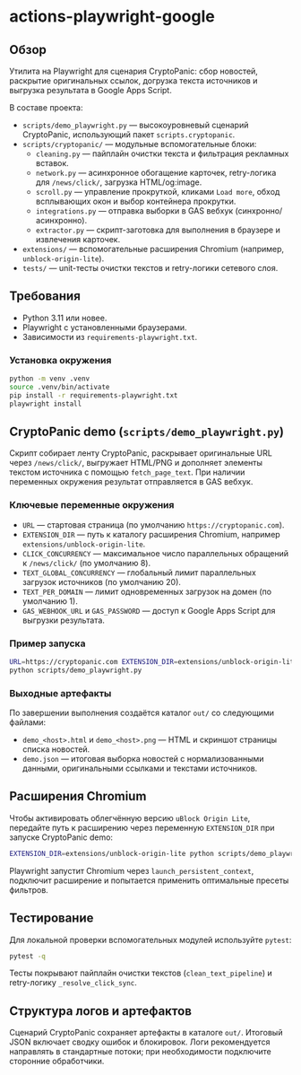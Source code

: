 # actions-playwright-google

## Обзор
Утилита на Playwright для сценария CryptoPanic: сбор новостей, раскрытие оригинальных ссылок, догрузка текста источников и выгрузка результата в Google Apps Script.

В составе проекта:

- `scripts/demo_playwright.py` — высокоуровневый сценарий CryptoPanic, использующий пакет `scripts.cryptopanic`.
- `scripts/cryptopanic/` — модульные вспомогательные блоки:
  - `cleaning.py` — пайплайн очистки текста и фильтрация рекламных вставок.
  - `network.py` — асинхронное обогащение карточек, retry-логика для `/news/click/`, загрузка HTML/og:image.
  - `scroll.py` — управление прокруткой, кликами `Load more`, обход всплывающих окон и выбор контейнера прокрутки.
  - `integrations.py` — отправка выборки в GAS вебхук (синхронно/асинхронно).
  - `extractor.py` — скрипт-заготовка для выполнения в браузере и извлечения карточек.
- `extensions/` — вспомогательные расширения Chromium (например, `unblock-origin-lite`).
- `tests/` — unit-тесты очистки текстов и retry-логики сетевого слоя.

## Требования
- Python 3.11 или новее.
- Playwright с установленными браузерами.
- Зависимости из `requirements-playwright.txt`.

### Установка окружения
```bash
python -m venv .venv
source .venv/bin/activate
pip install -r requirements-playwright.txt
playwright install
```

## CryptoPanic demo (`scripts/demo_playwright.py`)
Скрипт собирает ленту CryptoPanic, раскрывает оригинальные URL через `/news/click/`, выгружает HTML/PNG и дополняет элементы текстом источника с помощью `fetch_page_text`. При наличии переменных окружения результат отправляется в GAS вебхук.

### Ключевые переменные окружения
- `URL` — стартовая страница (по умолчанию `https://cryptopanic.com`).
- `EXTENSION_DIR` — путь к каталогу расширения Chromium, например `extensions/unblock-origin-lite`.
- `CLICK_CONCURRENCY` — максимальное число параллельных обращений к `/news/click/` (по умолчанию 8).
- `TEXT_GLOBAL_CONCURRENCY` — глобальный лимит параллельных загрузок источников (по умолчанию 20).
- `TEXT_PER_DOMAIN` — лимит одновременных загрузок на домен (по умолчанию 1).
- `GAS_WEBHOOK_URL` и `GAS_PASSWORD` — доступ к Google Apps Script для выгрузки результата.

### Пример запуска
```bash
URL=https://cryptopanic.com EXTENSION_DIR=extensions/unblock-origin-lite \
python scripts/demo_playwright.py
```

### Выходные артефакты
По завершении выполнения создаётся каталог `out/` со следующими файлами:
- `demo_<host>.html` и `demo_<host>.png` — HTML и скриншот страницы списка новостей.
- `demo.json` — итоговая выборка новостей с нормализованными данными, оригинальными ссылками и текстами источников.

## Расширения Chromium
Чтобы активировать облегчённую версию `uBlock Origin Lite`, передайте путь к расширению через переменную `EXTENSION_DIR` при запуске CryptoPanic demo:
```bash
EXTENSION_DIR=extensions/unblock-origin-lite python scripts/demo_playwright.py
```
Playwright запустит Chromium через `launch_persistent_context`, подключит расширение и попытается применить оптимальные пресеты фильтров.

## Тестирование
Для локальной проверки вспомогательных модулей используйте `pytest`:
```bash
pytest -q
```
Тесты покрывают пайплайн очистки текстов (`clean_text_pipeline`) и retry-логику `_resolve_click_sync`.

## Структура логов и артефактов
Сценарий CryptoPanic сохраняет артефакты в каталоге `out/`. Итоговый JSON включает сводку ошибок и блокировок. Логи рекомендуется направлять в стандартные потоки; при необходимости подключите сторонние обработчики.

